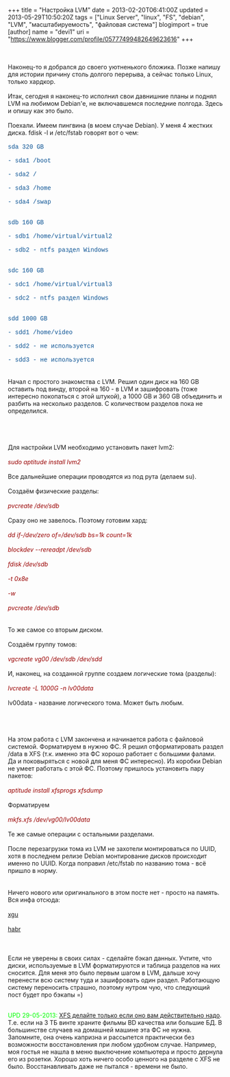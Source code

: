 +++
title = "Настройка LVM"
date = 2013-02-20T06:41:00Z
updated = 2013-05-29T10:50:20Z
tags = ["Linux Server", "linux", "FS", "debian", "LVM", "масштабируемость", "файловая система"]
blogimport = true 
[author]
	name = "devi1"
	uri = "https://www.blogger.com/profile/05777499482649623616"
+++

<br /><br />Наконец-то я добрался до своего уютненького бложика. Позже напишу для истории причину столь долгого перерыва, а сейчас только Linux, только хардкор.<br /><br />Итак, сегодня я наконец-то исполнил свои давнишние планы и поднял LVM на любимом Debian'e, не включавшемся последние полгода. Здесь и опишу как это было.<br /><br /><a name='more'></a>Поехали. Имеем пингвина (в моем случае Debian). У меня 4 жестких диска. fdisk -l и /etc/fstab говорят вот о чем:<br /><br /><span style="color: #0b5394; font-family: Courier New, Courier, monospace;">sda  320 GB<br /><br />       - sda1   /boot<br /><br />       - sda2   /<br /><br />       - sda3   /home<br /><br />       - sda4  /swap<br /><br /><br /> sdb  160 GB<br /><br />       - sdb1  /home/virtual/virtual2<br /><br />       - sdb2  - ntfs раздел Windows<br /><br /><br /> sdc  160 GB<br /><br />       - sdc1  /home/virtual/virtual3<br /><br />       - sdc2  - ntfs раздел Windows<br /><br /><br /> sdd   1000 GB<br /><br />       - sdd1  /home/video<br /><br />       - sdd2  - не используется<br /><br />       - sdd3  - не используется</span><br /><br /><br />Начал с простого знакомства с LVM. Решил один диск на 160 GB оставить под винду, второй на 160 - в LVM и зашифровать (тоже интересно покопаться с этой штукой), а 1000 GB и 360 GB объединить и разбить на несколько разделов. С количеством разделов пока не определился.<br /><br /><br /><br /><br />Для настройки LVM необходимо установить пакет lvm2:<br /><br /><span style="color: #990000;"><i>       sudo aptitude install lvm2</i></span><br /><br />Все дальнейшие операции проводятся из под рута (делаем su).<br /><br />Создаём физические разделы:<br /><br /><span style="color: #990000;"><i>       pvcreate /dev/sdb</i></span><br /><br />Сразу оно не завелось. Поэтому готовим хард:<br /><br /><span style="color: #990000;"><i>       dd if-/dev/zero of=/dev/sdb bs=1k count=1k<br /><br />       blockdev --rereadpt /dev/sdb<br /><br />       fdisk /dev/sdb<br /><br />             -t 0x8e<br /><br />             -w<br /><br />       pvcreate /dev/sdb</i></span><br /><br /><br />То же самое со вторым диском.<br /><br />Создаём группу томов:<br /><br /><span style="color: #990000;"><i>      vgcreate vg00 /dev/sdb /dev/sdd</i></span><br /><br />И, наконец, на созданной группе создаем логические тома (разделы):<br /><br /><span style="color: #990000;"><i>      lvcreate -L 1000G -n lv00data</i></span><br /><br />lv00data - название логического тома. Может быть любым.<br /><br /><br /><br /><br />На этом работа с LVM закончена и начинается работа с файловой системой. Форматируем в нужню ФС. Я решил отформатировать раздел /data в XFS (т.к. именно эта ФС хорошо работает с большими фалами. Да и поковыряться с новой для меня ФС интересно). Из коробки Debian не умеет работать с этой ФС. Поэтому пришлось установить пару пакетов:<br /><br /><span style="color: #990000;"><i>     aptitude install xfsprogs xfsdump</i></span><br /><br />Форматируем<br /><br /><span style="color: #990000;"><i>     mkfs.xfs /dev/vg00/lv00data</i></span><br /><br />Те же самые операции с остальными разделами.<br /><br />После перезагрузки тома из LVM не захотели монтироваться по UUID, хотя в последнем релизе Debian монтирование дисков происходит именно по UUID. Когда поправил /etc/fstab по названию тома - всё пришло в норму.<br /><br /><br />Ничего нового или оригинального в этом посте нет - просто на память. Вся инфа отсюда:<br /><br />    <a href="http://xgu.ru/wiki/LVM">xgu</a><br /><br />    <a href="http://habrahabr.ru/post/67283/">habr</a><br /><br /><br /><br />Если не уверены в своих силах - сделайте бэкап данных. Учтите, что диски, используемые в LVM форматируются и таблица разделов на них сносится. Для меня это было первым шагом в LVM, дальше хочу перенести всю систему туда и зашифровать один раздел. Работающую систему переносить страшно, поэтому нутром чую, что следующий пост будет про бэкапы =)<div><br /></div><div><span style="color: lime;">UPD 29-05-2013:</span>&nbsp;<u>XFS делайте только если оно вам действительно надо</u>. Т.е. если на 3 ТБ винте храните фильмы BD качества или большие БД. В большинстве случаев на домашней машине эта ФС не нужна. Запомните, она очень капризна и рассыпется практически без возможности восстановления при любом удобном случае. Например, моя гостья не нашла в меню выключение компьютера и просто дернула его из розетки. Хорошо хоть ничего особо ценного на разделе с XFS не было. Восстанавливать даже не пытался - времени не было.<br /><br />     </div>
